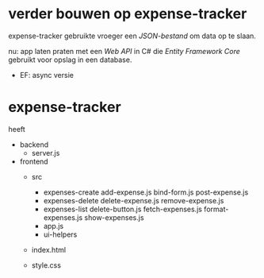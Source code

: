 # verder bouwen op expense-tracker
expense-tracker gebruikte vroeger een *JSON-bestand* om data op te slaan.

nu: app laten praten met een *Web API* in C# die *Entity Framework Core* gebruikt voor opslag in een database.
- EF: async versie 

# expense-tracker
heeft
- backend
    - server.js
- frontend
    - src
        - expenses-create
            add-expense.js
            bind-form.js
            post-expense.js
        - expenses-delete
            delete-expense.js
            remove-expense.js
        - expenses-list
            delete-button.js
            fetch-expenses.js
            format-expenses.js
            show-expenses.js
        - app.js
        - ui-helpers

    - index.html
    - style.css